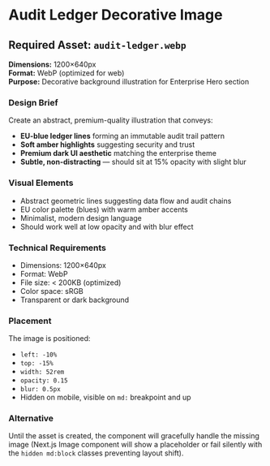 # Audit Ledger Decorative Image

## Required Asset: `audit-ledger.webp`

**Dimensions:** 1200×640px  
**Format:** WebP (optimized for web)  
**Purpose:** Decorative background illustration for Enterprise Hero section

### Design Brief

Create an abstract, premium-quality illustration that conveys:

- **EU-blue ledger lines** forming an immutable audit trail pattern
- **Soft amber highlights** suggesting security and trust
- **Premium dark UI aesthetic** matching the enterprise theme
- **Subtle, non-distracting** — should sit at 15% opacity with slight blur

### Visual Elements

- Abstract geometric lines suggesting data flow and audit chains
- EU color palette (blues) with warm amber accents
- Minimalist, modern design language
- Should work well at low opacity and with blur effect

### Technical Requirements

- Dimensions: 1200×640px
- Format: WebP
- File size: < 200KB (optimized)
- Color space: sRGB
- Transparent or dark background

### Placement

The image is positioned:
- `left: -10%`
- `top: -15%`
- `width: 52rem`
- `opacity: 0.15`
- `blur: 0.5px`
- Hidden on mobile, visible on `md:` breakpoint and up

### Alternative

Until the asset is created, the component will gracefully handle the missing image (Next.js Image component will show a placeholder or fail silently with the `hidden md:block` classes preventing layout shift).

